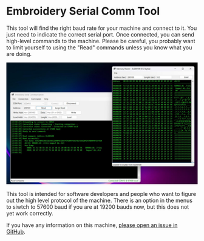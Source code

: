 # Embroidery Serial Comm Tool

This tool will find the right baud rate for your machine and connect to it. You just need to indicate the correct serial port. Once connected, you can send high-level commands to the machine. Please be careful, you probably want to limit yourself to using the "Read" commands unless you know what you are doing.

![image](https://github.com/Ylianst/EMB-Serial/blob/main/docs/images/SerialComm02.png)

This tool is intended for software developers and people who want to figure out the high level protocol of the machine. There is an option in the menus to siwtch to 57600 baud if you are at 19200 bauds now, but this does not yet work correctly.

If you have any information on this machine, [please open an issue in GitHub](https://github.com/Ylianst/EMB-Serial/issues).
